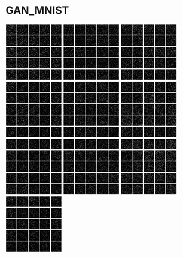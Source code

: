 # GAN_MNIST

![](https://github.com/marie-frostova/GAN_MNIST/blob/master/GAN_MNIST/Generated_Images/Examples_0/Gif_0.gif)
![](https://github.com/marie-frostova/GAN_MNIST/blob/master/GAN_MNIST/Generated_Images/Examples_1/Gif_1.gif)
![](https://github.com/marie-frostova/GAN_MNIST/blob/master/GAN_MNIST/Generated_Images/Examples_2/Gif_2.gif)
![](https://github.com/marie-frostova/GAN_MNIST/blob/master/GAN_MNIST/Generated_Images/Examples_3/Gif_3.gif)
![](https://github.com/marie-frostova/GAN_MNIST/blob/master/GAN_MNIST/Generated_Images/Examples_4/Gif_4.gif)
![](https://github.com/marie-frostova/GAN_MNIST/blob/master/GAN_MNIST/Generated_Images/Examples_5/Gif_5.gif)
![](https://github.com/marie-frostova/GAN_MNIST/blob/master/GAN_MNIST/Generated_Images/Examples_6/Gif_6.gif)
![](https://github.com/marie-frostova/GAN_MNIST/blob/master/GAN_MNIST/Generated_Images/Examples_7/Gif_7.gif)
![](https://github.com/marie-frostova/GAN_MNIST/blob/master/GAN_MNIST/Generated_Images/Examples_8/Gif_8.gif)
![](https://github.com/marie-frostova/GAN_MNIST/blob/master/GAN_MNIST/Generated_Images/Examples_9/Gif_9.gif)
